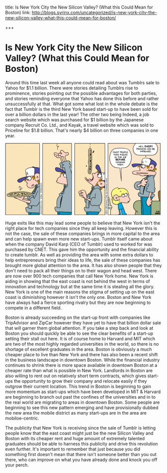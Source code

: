 title: Is New York City the New Silicon Valley? (What this Could Mean for Boston)
link: http://blogs.syrinx.com/uncategorized/is-new-york-city-the-new-silicon-valley-what-this-could-mean-for-boston/

+++

# Is New York City the New Silicon Valley? (What this Could Mean for Boston)

Around this time last week all anyone could read about was Tumblrs sale to Yahoo for $1.1 billion. There were stories detailing Tumblrs rise to prominence, stories pointing out the possible advantages for both parties, and stories reminding everyone that Yahoo has done this before and rather unsuccessfully at that. What got some what lost in the whole debate is the fact that Tumblr is the third New York based start-up to have been sold for over a billion dollars in the last year! The other two being Indeed, a job search website which was purchased for $1 billion by the Japanese company Recruit Co. Ltd., and Kayak, a travel website which was sold to Priceline for $1.8 billion. That's nearly $4 billion on three companies in one year.

![Always Room for Improvement](/assets/img/blog/improvement-comic.gif)

Huge exits like this may lead some people to believe that New York isn't the right place for tech companies since they all keep leaving. However this is not the case, the sale of these companies brings in more capital to the area and can help spawn even more new start-ups. Tumblr itself came about when the company David Karp (CEO of Tumblr) used to worked for was purchased by CNET. This gave him the opportunity and the financial ability to create tumblr. As well as providing the area with some extra dollars to help entrepreneurs bring their ideas to life, the sale of these companies has brought more global attention to the area. It has also shown people that they don't need to pack all their things on to their wagon and head west. There are now over 900 tech companies that call New York home. New York is aiding in showing that the east coast is not behind the west in terms of innovation and technology but at the same time it is stealing all the glory. New York is one of the main reasons the stigma of setting up on the east coast is diminishing however it isn't the only one. Boston and New York have always had a fierce sporting rivalry but they are now beginning to compete in a different field.

Boston is already succeeding on the start-up front with companies like TripAdvisor and ZipCar however they have yet to have that billion dollar sale that will garner them global attention. If you take a step back and look at Boston you should quickly be able to see the clear benefits of a start-up setting their stall out here. It is of course home to Harvard and MIT which are two of the most highly regarded universities in the world, so there is no shortage of excellent graduates in the area. Boston is obviously a much cheaper place to live than New York and there has also been a recent shift in the business landscape in downtown Boston. While the financial industry continues to shrink there is more space available in downtown Boston at a cheaper rate than what is possible in New York. Landlords in Boston are also willing to rent out on relatively short term contracts, which gives start-ups the opportunity to grow their company and relocate easily if they outgrow their current location. This trend in Boston is beginning to gain more momentum as start-ups which have been developed in MIT & Harvard are beginning to branch out past the confines of the universities and in to the real world are migrating to areas in downtown Boston. Some people are beginning to see this new pattern emerging and have provisionally dubbed the new area the mobile district as many start-ups are in the area are mobiloe-centric.

The publicity that New York is receiving since the sale of Tumblr is letting people know that the east coast might just be the new Silicon Valley and Boston with its cheaper rent and huge amount of extremely talented graduates should be able to harness this publicity and drive this revolution even further. It's important to remember that just because you did something first doesn't mean that there isn't someone better than you out there, who can improve on what you have already done and knock you off your perch.
